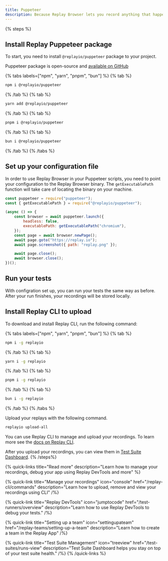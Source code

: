 ```yaml
---
title: Puppeteer
description: Because Replay Browser lets you record anything that happens inside it, you can simply just point your test script to the Replay Browser binary and you are all set up.
---
```


{% steps %}
## Install Replay Puppeteer package
To start, you need to install `@replayio/puppeteer` package to your project.

Puppeteer package is open-source and [available on GitHub](https://github.com/Replayio/replay-cli/tree/main/packages/puppeteer)

{% tabs labels=["npm", "yarn", "pnpm", "bun"] %}
{% tab %}
```sh
npm i @replayio/puppeteer
```
{% /tab %}
{% tab %}
```sh
yarn add @replayio/puppeteer
```
{% /tab %}
{% tab %}
```sh
pnpm i @replayio/puppeteer
```
{% /tab %}
{% tab %}
```sh
bun i @replayio/puppeteer
```
{% /tab %}
{% /tabs %}

## Set up your configuration file

In order to use Replay Browser in your Puppeteer scripts, you need to point your configuration to the Replay Browser binary. The `getExecutablePath` function will take care of locating the binary on your machine.

```js {% lineNumbers="true" fileName="puppeteer.config.js" highlight=[2,7] %}
const puppeteer = require("puppeteer");
const { getExecutablePath } = require("@replayio/puppeteer");

(async () => {
	const browser = await puppeteer.launch({
		headless: false,
		executablePath: getExecutablePath("chromium"),
	});
	const page = await browser.newPage();
	await page.goto("https://replay.io");
	await page.screenshot({ path: "replay.png" });

	await page.close();
	await browser.close();
})();
```
## Run your tests
With configration set up, you can run your tests the same way as before. After your run finishes, your recordings will be stored locally. 

## Install Replay CLI to upload
To download and install Replay CLI, run the following command:

{% tabs labels=["npm", "yarn", "pnpm", "bun"] %}
{% tab %}
```sh
npm i -g replayio
```
{% /tab %}
{% tab %}
```sh
yarn i -g replayio
```
{% /tab %}
{% tab %}
```sh
pnpm i -g replayio
```
{% /tab %}
{% tab %}
```sh
bun i -g replayio
```
{% /tab %}
{% /tabs %}

Upload your replays with the following command.

```sh
replayio upload-all
```

You can use Replay CLI to manage and upload your recordings. To learn more see the [docs on Replay CLI](/replay-cli/commands).

After you upload your recordings, you can view them in [Test Suite Dashboard](/test-suites/runs-view).
{% /steps%}

{% quick-links title="Read more" description="Learn how to manage your recordings, debug your app using Replay DevTools and more" %}

{% quick-link
  title="Manage your recordings"
  icon="console"
  href="/replay-cli/commands"
  description="Learn how to upload, remove and view your recordings using CLI"
/%}

{% quick-link
  title="Replay DevTools"
  icon="jumptocode"
  href="/test-runners/overview"
  description="Learn how to use Replay DevTools to debug your tests."
/%}

{% quick-link
  title="Setting up a team"
  icon="settingupateam"
  href="/replay-teams/setting-up-a-team"
  description="Learn how to create a team in the Replay App"
/%}

{% quick-link
  title="Test Suite Management"
  icon="treeview"
  href="/test-suites/runs-view"
  description="Test Suite Dashboard helps you stay on top of your test suite health."
/%}
{% /quick-links %}